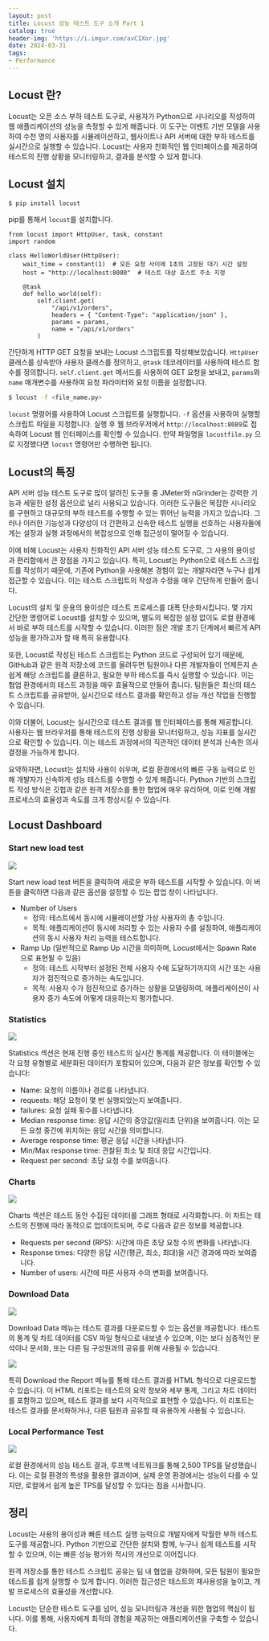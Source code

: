 ```yaml
---
layout: post
title: Locust 성능 테스트 도구 소개 Part 1 
catalog: true
header-img: 'https://i.imgur.com/avC1Xor.jpg'
date: 2024-03-31
tags:
- Performance
---
```


## Locust 란?

Locust는 오픈 소스 부하 테스트 도구로, 사용자가 Python으로 시나리오를 작성하여 웹 애플리케이션의 성능을 측정할 수 있게 해줍니다. 이 도구는 이벤트 기반 모델을 사용하여 수천 명의 사용자를 시뮬레이션하고, 웹사이트나 API 서버에 대한 부하 테스트를 실시간으로 실행할 수 있습니다. Locust는 사용자 친화적인 웹 인터페이스를 제공하여 테스트의 진행 상황을 모니터링하고, 결과를 분석할 수 있게 합니다.

## Locust 설치

```bash
$ pip install locust
```

pip를 통해서 `locust`를 설치합니다.

```pycon
from locust import HttpUser, task, constant
import random

class HelloWorldUser(HttpUser):
    wait_time = constant(1)  # 모든 요청 사이에 1초의 고정된 대기 시간 설정
    host = "http://localhost:8080"  # 테스트 대상 호스트 주소 지정

    @task
    def hello_world(self):
        self.client.get(
            "/api/v1/orders",
            headers = { "Content-Type": "application/json" },
            params = params,
            name = "/api/v1/orders"
        )
```

간단하게 HTTP GET 요청을 보내는 Locust 스크립트를 작성해보았습니다. `HttpUser` 클래스를 상속받아 사용자 클래스를 정의하고, `@task` 데코레이터를 사용하여 테스트 함수를 정의합니다. `self.client.get` 메서드를 사용하여 GET 요청을 보내고, `params`와 `name` 매개변수를 사용하여 요청 파라미터와 요청 이름을 설정합니다.

```bash
$ locust -f <file_name.py>
```

`locust` 명령어를 사용하여 Locust 스크립트를 실행합니다. `-f` 옵션을 사용하여 실행할 스크립트 파일을 지정합니다. 실행 후 웹 브라우저에서 `http://localhost:8089`로 접속하여 Locust 웹 인터페이스를 확인할 수 있습니다. 만약 파일명을 `locustfile.py` 으로 지정했다면 `locust` 명령어만 수행하면 됩니다.

## Locust의 특징

API 서버 성능 테스트 도구로 많이 알려진 도구들 중 JMeter와 nGrinder는 강력한 기능과 세밀한 설정 옵션으로 널리 사용되고 있습니다. 이러한 도구들은 복잡한 시나리오를 구현하고 대규모의 부하 테스트를 수행할 수 있는 뛰어난 능력을 가지고 있습니다. 그러나 이러한 기능성과 다양성이 더 간편하고 신속한 테스트 실행을 선호하는 사용자들에게는 설정과 실행 과정에서의 복잡성으로 인해 접근성이 떨어질 수 있습니다.

이에 비해 Locust는 사용자 친화적인 API 서버 성능 테스트 도구로, 그 사용의 용이성과 편리함에서 큰 장점을 가지고 있습니다. 특히, Locust는 Python으로 테스트 스크립트를 작성하기 때문에, 기존에 Python을 사용해본 경험이 있는 개발자라면 누구나 쉽게 접근할 수 있습니다. 이는 테스트 스크립트의 작성과 수정을 매우 간단하게 만들어 줍니다.

Locust의 설치 및 운용의 용이성은 테스트 프로세스를 대폭 단순화시킵니다. 몇 가지 간단한 명령어로 Locust를 설치할 수 있으며, 별도의 복잡한 설정 없이도 로컬 환경에서 바로 부하 테스트를 시작할 수 있습니다. 이러한 점은 개발 초기 단계에서 빠르게 API 성능을 평가하고자 할 때 특히 유용합니다.

또한, Locust로 작성된 테스트 스크립트는 Python 코드로 구성되어 있기 때문에, GitHub과 같은 원격 저장소에 코드를 올려두면 팀원이나 다른 개발자들이 언제든지 손쉽게 해당 스크립트를 클론하고, 필요한 부하 테스트를 즉시 실행할 수 있습니다. 이는 협업 환경에서의 테스트 과정을 매우 효율적으로 만들어 줍니다. 팀원들은 최신의 테스트 스크립트를 공유받아, 실시간으로 테스트 결과를 확인하고 성능 개선 작업을 진행할 수 있습니다.

이와 더불어, Locust는 실시간으로 테스트 결과를 웹 인터페이스를 통해 제공합니다. 사용자는 웹 브라우저를 통해 테스트의 진행 상황을 모니터링하고, 성능 지표를 실시간으로 확인할 수 있습니다. 이는 테스트 과정에서의 직관적인 데이터 분석과 신속한 의사 결정을 가능하게 합니다.

요약하자면, Locust는 설치와 사용이 쉬우며, 로컬 환경에서의 빠른 구동 능력으로 인해 개발자가 신속하게 성능 테스트를 수행할 수 있게 해줍니다. Python 기반의 스크립트 작성 방식은 깃헙과 같은 원격 저장소를 통한 협업에 매우 유리하며, 이로 인해 개발 프로세스의 효율성과 속도를 크게 향상시킬 수 있습니다.

## Locust Dashboard

### Start new load test

![](https://raw.githubusercontent.com/cheese10yun/blog-sample/master/locust/imag/locust_005.png)

Start new load test 버튼을 클릭하여 새로운 부하 테스트를 시작할 수 있습니다. 이 버튼을 클릭하면 다음과 같은 옵션을 설정할 수 있는 팝업 창이 나타납니다.

* Number of Users
  * 정의: 테스트에서 동시에 시뮬레이션할 가상 사용자의 총 수입니다.
  * 목적: 애플리케이션이 동시에 처리할 수 있는 사용자 수를 설정하여, 애플리케이션의 동시 사용자 처리 능력을 테스트합니다.
* Ramp Up (일반적으로 Ramp Up 시간을 의미하며, Locust에서는 Spawn Rate으로 표현될 수 있음)
  * 정의: 테스트 시작부터 설정된 전체 사용자 수에 도달하기까지의 시간 또는 사용자가 점진적으로 증가하는 속도입니다.
  * 목적: 사용자 수가 점진적으로 증가하는 상황을 모델링하여, 애플리케이션이 사용자 증가 속도에 어떻게 대응하는지 평가합니다.

### Statistics

![](https://raw.githubusercontent.com/cheese10yun/blog-sample/master/locust/imag/locust_001.png)

Statistics 섹션은 현재 진행 중인 테스트의 실시간 통계를 제공합니다. 이 테이블에는 각 요청 유형별로 세분화된 데이터가 포함되어 있으며, 다음과 같은 정보를 확인할 수 있습니다:

* Name: 요청의 이름이나 경로를 나타냅니다.
* requests: 해당 요청이 몇 번 실행되었는지 보여줍니다.
* failures: 요청 실패 횟수를 나타냅니다.
* Median response time: 응답 시간의 중앙값(밀리초 단위)을 보여줍니다. 이는 모든 요청 중간에 위치하는 응답 시간을 의미합니다.
* Average response time: 평균 응답 시간을 나타냅니다.
* Min/Max response time: 관찰된 최소 및 최대 응답 시간입니다.
* Request per second: 초당 요청 수를 보여줍니다.

### Charts

![](https://raw.githubusercontent.com/cheese10yun/blog-sample/master/locust/imag/locust_002.png)

Charts 섹션은 테스트 동안 수집된 데이터를 그래프 형태로 시각화합니다. 이 차트는 테스트의 진행에 따라 동적으로 업데이트되며, 주로 다음과 같은 정보를 제공합니다.

* Requests per second (RPS): 시간에 따른 초당 요청 수의 변화를 나타냅니다.
* Response times: 다양한 응답 시간(평균, 최소, 최대)을 시간 경과에 따라 보여줍니다.
* Number of users: 시간에 따른 사용자 수의 변화를 보여줍니다.

### Download Data

![](https://raw.githubusercontent.com/cheese10yun/blog-sample/master/locust/imag/locust_003.png)

Download Data 메뉴는 테스트 결과를 다운로드할 수 있는 옵션을 제공합니다. 테스트의 통계 및 차트 데이터를 CSV 파일 형식으로 내보낼 수 있으며, 이는 보다 심층적인 분석이나 문서화, 또는 다른 팀 구성원과의 공유를 위해 사용될 수 있습니다.

![](https://raw.githubusercontent.com/cheese10yun/blog-sample/master/locust/imag/locust_004.png)

특히 Download the Report 메뉴를 통해 테스트 결과를 HTML 형식으로 다운로드할 수 있습니다. 이 HTML 리포트는 테스트의 요약 정보와 세부 통계, 그리고 차트 데이터를 포함하고 있으며, 테스트 결과를 보다 시각적으로 표현할 수 있습니다. 이 리포트는 테스트 결과를 문서화하거나, 다른 팀원과 공유할 때 유용하게 사용될 수 있습니다.


### Local Performance Test

![](https://raw.githubusercontent.com/cheese10yun/blog-sample/master/locust/imag/locust_006.png)

로컬 환경에서의 성능 테스트 결과, 루프백 네트워크를 통해 2,500 TPS를 달성했습니다. 이는 로컬 환경의 특성을 활용한 결과이며, 실제 운영 환경에서는 성능이 다를 수 있지만, 로컬에서 쉽게 높은 TPS를 달성할 수 있다는 점을 시사합니다.

## 정리

Locust는 사용의 용이성과 빠른 테스트 실행 능력으로 개발자에게 탁월한 부하 테스트 도구를 제공합니다. Python 기반으로 간단한 설치와 함께, 누구나 쉽게 테스트를 시작할 수 있으며, 이는 빠른 성능 평가와 적시의 개선으로 이어집니다.

원격 저장소를 통한 테스트 스크립트 공유는 팀 내 협업을 강화하며, 모든 팀원이 필요한 테스트를 쉽게 실행할 수 있게 합니다. 이러한 접근성은 테스트의 재사용성을 높이고, 개발 프로세스의 효율성을 개선합니다.

Locust는 단순한 테스트 도구를 넘어, 성능 모니터링과 개선을 위한 협업의 핵심이 됩니다. 이를 통해, 사용자에게 최적의 경험을 제공하는 애플리케이션을 구축할 수 있습니다.
